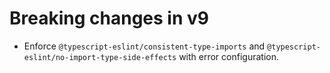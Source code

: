 # Breaking changes in v9

- Enforce `@typescript-eslint/consistent-type-imports` and `@typescript-eslint/no-import-type-side-effects` with error configuration.
